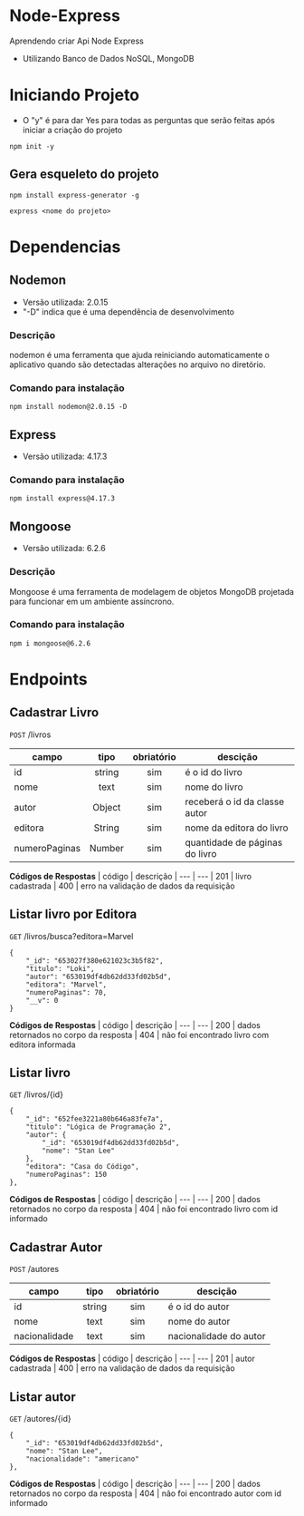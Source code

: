 # Node-Express
Aprendendo criar Api Node Express
- Utilizando Banco de Dados NoSQL, MongoDB

# Iniciando Projeto

- O "y" é para dar Yes para todas as perguntas que serão feitas após iniciar a criação do projeto
```
npm init -y
```

## Gera esqueleto do projeto
```
npm install express-generator -g
```

```
express <nome do projeto>
```

# Dependencias

## Nodemon
- Versão utilizada: 2.0.15
- "-D" indica que é uma dependência de desenvolvimento
### Descrição
nodemon é uma ferramenta que ajuda reiniciando automaticamente o aplicativo quando são detectadas alterações no arquivo no diretório.

### Comando para instalação
```
npm install nodemon@2.0.15 -D
```

## Express
- Versão utilizada: 4.17.3

### Comando para instalação
```
npm install express@4.17.3
```

## Mongoose
- Versão utilizada: 6.2.6

### Descrição
Mongoose é uma ferramenta de modelagem de objetos MongoDB projetada para funcionar em um ambiente assíncrono.

### Comando para instalação
```
npm i mongoose@6.2.6
``` 

# Endpoints
## Cadastrar Livro
`POST` /livros

| campo | tipo | obriatório | descição
| --- | :---: | :---: | ---
| id| string | sim | é o id do livro
| nome | text | sim | nome do livro
| autor | Object | sim | receberá o id da classe autor
| editora | String | sim | nome da editora do livro
| numeroPaginas | Number | sim | quantidade de páginas do livro

**Códigos de Respostas**
| código | descrição
| --- | ---
| 201 | livro cadastrada
| 400 | erro na validação de dados da requisição

## Listar livro por Editora
`GET` /livros/busca?editora=Marvel

```
{
	"_id": "653027f380e621023c3b5f82",
	"titulo": "Loki",
	"autor": "653019df4db62dd33fd02b5d",
	"editora": "Marvel",
	"numeroPaginas": 70,
	"__v": 0
}
```

**Códigos de Respostas**
| código | descrição
| --- | ---
| 200 | dados retornados no corpo da resposta
| 404 | não foi encontrado livro com editora informada

## Listar livro
`GET` /livros/{id}

```
{
	"_id": "652fee3221a80b646a83fe7a",
	"titulo": "Lógica de Programação 2",
	"autor": {
		"_id": "653019df4db62dd33fd02b5d",
		"nome": "Stan Lee"
	},
	"editora": "Casa do Código",
	"numeroPaginas": 150
},
```

**Códigos de Respostas**
| código | descrição
| --- | ---
| 200 | dados retornados no corpo da resposta
| 404 | não foi encontrado livro com id informado

## Cadastrar Autor

`POST` /autores

| campo | tipo | obriatório | descição
| --- | :---: | :---: | ---
| id| string | sim | é o id do autor
| nome | text | sim | nome do autor
| nacionalidade | text | sim | nacionalidade do autor

**Códigos de Respostas**
| código | descrição
| --- | ---
| 201 | autor cadastrada
| 400 | erro na validação de dados da requisição

## Listar autor
`GET` /autores/{id}

```
{
	"_id": "653019df4db62dd33fd02b5d",
	"nome": "Stan Lee",
	"nacionalidade": "americano"
},
```

**Códigos de Respostas**
| código | descrição
| --- | ---
| 200 | dados retornados no corpo da resposta
| 404 | não foi encontrado autor com id informado